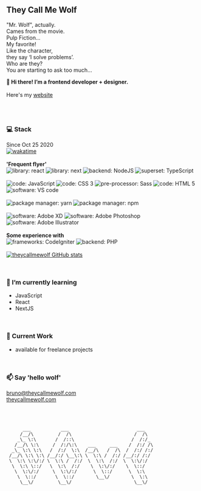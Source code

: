 <!--
**bruno-wolf/bruno-wolf** is a ✨ _special_ ✨ repository because its `README.md` (this file) appears on your GitHub profile.

Here are some ideas to get you started:

- 🔭 I’m currently working on ...
- 🌱 I’m currently learning ...
- 👯 I’m looking to collaborate on ...
- 🤔 I’m looking for help with ...
- 💬 Ask me about ...
- 📫 How to reach me: ...
- 😄 Pronouns: ...
- ⚡ Fun fact: ...
-->

## They Call Me Wolf
"Mr. Wolf", actually.<br />
Cames from the movie.<br />
Pulp Fiction…<br />
My favorite!<br />
Like the character,<br />
they say ‘I solve problems’.<br />
Who are they?<br />
You are starting to ask too much…

**:wave: Hi there! I’m a frontend developer + designer.**
<br />
<br />
Here's my [website](https://www.theycallmewolf.com/)

<br /><br />

### :computer: Stack 

Since Oct 25 2020
<br />
[![wakatime](https://wakatime.com/badge/user/c8c96d07-da48-4af5-a925-8e4e7c75e170.svg?style=for-the-badge)](https://wakatime.com/@c8c96d07-da48-4af5-a925-8e4e7c75e170)
<br />
<br />
**'Frequent flyer'**<br />
![library: react](https://img.shields.io/badge/library-React-blue?style=for-the-badge "library: React")
![library: next](https://img.shields.io/badge/library-nextJS-blue?style=for-the-badge "library: NextJs")
![backend: NodeJS](https://img.shields.io/badge/backend-NodeJS-green?style=for-the-badge "backend: NodeJS")
![superset: TypeScript](https://img.shields.io/badge/superset-TypeScript-blue?style=for-the-badge "superset: TypeScript")
<br />
<br />
![code: JavaScript](https://img.shields.io/badge/code-JavaScript-blue?style=flat-square "code: JavaScript")
![code: CSS 3](https://img.shields.io/badge/code-CSS3-blue?style=flat-square "code: CSS 3")
![pre-processor: Sass](https://img.shields.io/badge/pre--processor-Sass-yellowgreen?style=flat-square "pre-processor: Sass")
![code: HTML 5](https://img.shields.io/badge/code-HTML5-blue?style=flat-square "code: HTML 5")
![software: VS code](https://img.shields.io/badge/software-VS_code-blueviolet?style=flat-square "software: VS code")
<br />
<br />
![package manager: yarn](https://img.shields.io/badge/package_manager-yarn-red?style=flat-square "package manager: yarn")
![package manager: npm](https://img.shields.io/badge/package_manager-npm-red?style=flat-square "package manager: npm")
<br />
<br />
![software: Adobe XD](https://img.shields.io/badge/software-Adobe_XD-blueviolet?style=flat-square "software: Adobe XD")
![software: Adobe Photoshop](https://img.shields.io/badge/software-Adobe_Photoshop-blueviolet?style=flat-square "software: Adobe Photoshop")
![software: Adobe Illustrator](https://img.shields.io/badge/software-Adobe_Illustrator-blueviolet?style=flat-square "software: Adobe Illustrator")
<br />
<br />
**Some experience with**<br />
![frameworks: CodeIgniter](https://img.shields.io/badge/frameworks-CodeIgniter-lightgrey?style=flat-square "frameworks: CodeIgniter")
![backend: PHP](https://img.shields.io/badge/backend-PHP-yellow?style=flat-square "server side: PHP")
<br />
<br />
[![theycallmewolf GitHub stats](https://github-readme-stats.vercel.app/api?username=theycallmewolf&hide=stars,contribs&count_private=true&show_icons=true&theme=tokyonight)](https://github.com/theycallmewolf/)

<br />

### 🌱 I’m currently learning
* JavaScript
* React
* NextJS

<br />

### :telescope: Current Work
* available for freelance projects

<br />

### :mailbox: Say 'hello wolf' 
bruno@theycallmewolf.com
<br />
[theycallmewolf.com](https://www.theycallmewolf.com/)

<br/><br/>
  



```
      ___           ___                         ___   
     /__/\         /  /\                       /  /\  
    _\_ \:\       /  /::\                     /  /:/_ 
   /__/\ \:\     /  /:/\:\    ___     ___    /  /:/ /\
  _\_ \:\ \:\   /  /:/  \:\  /__/\   /  /\  /  /:/ /:/
 /__/\ \:\ \:\ /__/:/ \__\:\ \  \:\ /  /:/ /__/:/ /:/ 
 \  \:\ \:\/:/ \  \:\ /  /:/  \  \:\  /:/  \  \:\/:/  
  \  \:\ \::/   \  \:\  /:/    \  \:\/:/    \  \::/   
   \  \:\/:/     \  \:\/:/      \  \::/      \  \:\   
    \  \::/       \  \::/        \__\/        \  \:\  
     \__\/         \__\/                       \__\/ 

```


<!-- 
  # :wolf: :metal:

  sources:
  https://shields.io/
  https://github.com/anuraghazra/github-readme-stats
-->
